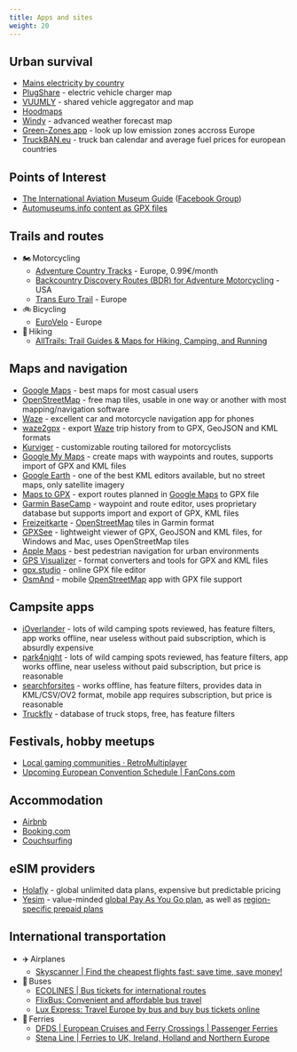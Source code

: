 ```yaml
---
title: Apps and sites
weight: 20
---
```


## Urban survival

- [Mains electricity by country](https://en.wikipedia.org/wiki/Mains_electricity_by_country)
- [PlugShare](https://www.plugshare.com) - electric vehicle charger map
- [VUUMLY](https://vuumly.com/demo/) - shared vehicle aggregator and map
- [Hoodmaps](https://hoodmaps.com/)
- [Windy](https://www.windy.com) - advanced weather forecast map
- [Green-Zones app](https://www.green-zones.eu/en/app) - look up low emission zones accross Europe
- [TruckBAN.eu](https://truckban.eu/) - truck ban calendar and average fuel prices for european countries

## Points of Interest

- [The International Aviation Museum Guide](https://l.facebook.com/l.php?u=https%3A%2F%2Fwww.google.com%2Fmaps%2Fd%2Fu%2F0%2Fedit%3Fmid%3D14nb7XSdTw61sS4gR8sJdJXHC2Qdl9zZL%26usp%3Dsharing%26fbclid%3DIwZXh0bgNhZW0CMTAAAR2O8u3yDIIApN3752IdOqkTgqElFYBs8hM8dI9N7Vq9tzZmJIsKZyLqVu0_aem_DxQ0VSN3xEz7-pN1BHbsow&h=AT3k4_slO5yJ-Qu7zPkFawiuJfxyJ1xUUgL0jAyhH0lk1P6P4FP4QBwPDrYalwmgDqGxxxk46ELjNRwcnC0LZkZBK1Anx4iOxZNASaH7BlbTIbKg0oulQyfy5il8LMM1J5lo) ([Facebook Group](https://www.facebook.com/share/g/DQi1bapasRKyyN2t/))
- [Automuseums.info content as GPX files](https://github.com/TheStalwart/Automuseums-gpx)

## Trails and routes

- 🏍️&#8239;Motorcycling
  - [Adventure Country Tracks](https://adventurecountrytracks.com/) - Europe, 0.99€/month
  - [Backcountry Discovery Routes (BDR) for Adventure Motorcycling](https://ridebdr.com/) - USA
  - [Trans Euro Trail](https://transeurotrail.org/) - Europe
- 🚲&#8239;Bicycling
  - [EuroVelo](https://en.eurovelo.com/) - Europe
- 🚶&#8239;Hiking
  - [AllTrails: Trail Guides &amp; Maps for Hiking, Camping, and Running](https://www.alltrails.com/)

## Maps and navigation

- [Google Maps](https://www.google.com/maps) - best maps for most casual users
- [OpenStreetMap](https://www.openstreetmap.org/) - free map tiles, usable in one way or another with most mapping/navigation software
- [Waze](https://www.waze.com/company) - excellent car and motorcycle navigation app for phones
- [waze2gpx](https://thestalwart.github.io/waze2gpx/) - export [Waze](https://www.waze.com/company) trip history from to GPX, GeoJSON and KML formats
- [Kurviger](https://kurviger.com/en/features) - customizable routing tailored for motorcyclists
- [Google My Maps](https://www.google.com/maps/d/) - create maps with waypoints and routes, supports import of GPX and KML files
- [Google Earth](https://www.google.com/earth/about/versions/) - one of the best KML editors available, but no street maps, only satellite imagery
- [Maps to GPX](https://mapstogpx.com/) - export routes planned in [Google Maps](https://www.google.com/maps) to GPX file
- [Garmin BaseCamp](https://www.garmin.com/en-US/software/basecamp/) - waypoint and route editor, uses proprietary database but supports import and export of GPX, KML files
- [Freizeitkarte](https://www.freizeitkarte-osm.de/garmin/en/index.html) - [OpenStreetMap](https://www.openstreetmap.org/) tiles in Garmin format
- [GPXSee](https://www.gpxsee.org/) - lightweight viewer of GPX, GeoJSON and KML files, for Windows and Mac, uses OpenStreetMap tiles
- [Apple Maps](https://www.apple.com/maps/) - best pedestrian navigation for urban environments
- [GPS Visualizer](https://www.gpsvisualizer.com/) - format converters and tools for GPX and KML files
- [gpx.studio](https://gpx.studio/) - online GPX file editor
- [OsmAnd](https://osmand.net/) - mobile [OpenStreetMap](https://www.openstreetmap.org/) app with GPX file support

## Campsite apps

- [iOverlander](https://ioverlander.com/) - lots of wild camping spots reviewed, has feature filters, app works offline, near useless without paid subscription, which is absurdly expensive
- [park4night](https://park4night.com/en) - lots of wild camping spots reviewed, has feature filters, app works offline, near useless without paid subscription, but price is reasonable
- [searchforsites](https://www.searchforsites.co.uk/) - works offline, has feature filters, provides data in KML/CSV/OV2 format, mobile app requires subscription, but price is reasonable
- [Truckfly](https://www.truckfly.com/en/) - database of truck stops, free, has feature filters

## Festivals, hobby meetups

- [Local gaming communities &#183; RetroMultiplayer](https://retromultiplayer.com/communities/)
- [Upcoming European Convention Schedule | FanCons.com](https://fancons.com/events/schedule.php?loc=eu)

## Accommodation

- [Airbnb](https://www.airbnb.com)
- [Booking.com](https://www.booking.com)
- [Couchsurfing](https://www.couchsurfing.com)

## eSIM providers

- [Holafly](https://esim.holafly.com/) - global unlimited data plans, expensive but predictable pricing
- [Yesim](https://yesim.app/) - value-minded [global Pay As You Go plan](https://yesim.app/international-esim/), as well as [region-specific prepaid plans](https://yesim.app/regions/)

## International transportation

- ✈️&#8239;Airplanes
  - [Skyscanner | Find the cheapest flights fast: save time, save money!](https://www.skyscanner.net/)
- 🚌&#8239;Buses
  - [ECOLINES | Bus tickets for international routes](https://ecolines.net/international/en)
  - [FlixBus: Convenient and affordable bus travel](https://global.flixbus.com/)
  - [Lux Express: Travel Europe by bus and buy bus tickets online](https://luxexpress.eu/en/)
- 🚢&#8239;Ferries
  - [DFDS | European Cruises and Ferry Crossings | Passenger Ferries](https://www.dfds.com/en)
  - [Stena Line | Ferries to UK, Ireland, Holland and Northern Europe](https://www.stenalinetravel.com/)
